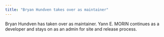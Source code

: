 ```yaml
---
title: "Bryan Hundven takes over as maintainer"
---
```

Bryan Hundven has taken over as maintainer. Yann E. MORIN continues as a developer and stays on as an admin for site and release process.
